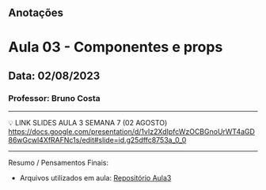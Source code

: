 ## Anotações

# Aula 03 - Componentes e props

## Data: 02/08/2023

### Professor: Bruno Costa

---

💡 LINK SLIDES AULA 3 SEMANA 7 (02 AGOSTO)
https://docs.google.com/presentation/d/1vIz2XdIpfcWzOCBGnoUrWT4aGD86wGcwl4XfRAFNc1s/edit#slide=id.g25dffc8753a_0_0

---

Resumo / Pensamentos Finais:

- Arquivos utilizados em aula: [Repositório Aula3](https://github.com/vdr3w/aulasdevinhouse/tree/main/semana7/aula3)
